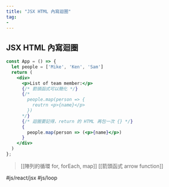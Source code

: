 ```yaml
---
title: "JSX HTML 內寫迴圈"
tag: 
- 
---
```

## JSX HTML 內寫迴圈
```jsx
const App = () => {
  let people = ['Mike', 'Ken', 'Sam']
  return (
    <div>
      <p>List of team member:</p>
      {/* 箭頭函式可以簡化 */}
      {/*
        people.map(person => {
          reutrn <p>{name}</p>
        })
      */}
      {/* 迴圈要記得，return 的 HTML 再包一次 {} */}
      {
        people.map(person => (<p>{name}</p>)
      }
    </div>
  )
};
```
>[[陣列的循環 for, forEach, map]]
>[[箭頭函式 arrow function]]

#js/react/jsx #js/loop 